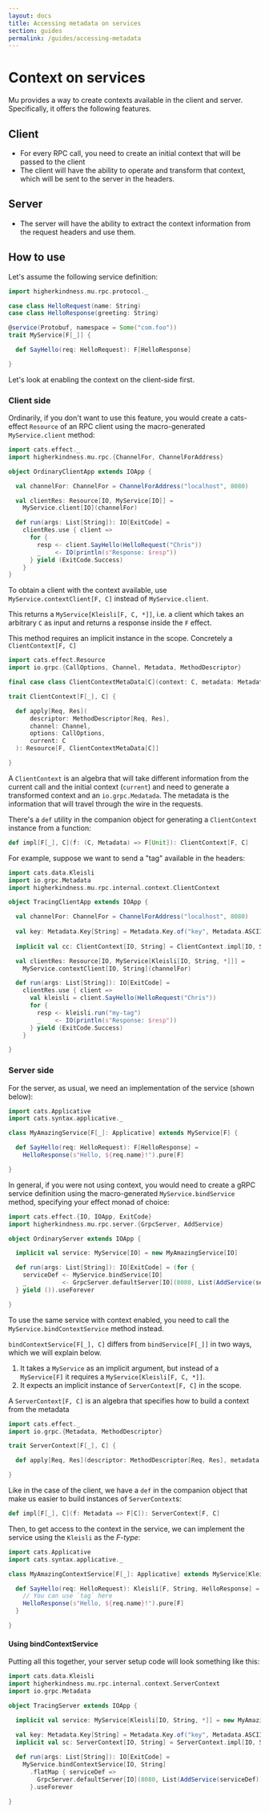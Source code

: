 ```yaml
---
layout: docs
title: Accessing metadata on services
section: guides
permalink: /guides/accessing-metadata
---
```


# Context on services

Mu provides a way to create contexts available in the client and server. Specifically, it offers the following features.

## Client

* For every RPC call, you need to create an initial context that will be passed to the client
* The client will have the ability to operate and transform that context, which will be sent to the server in the headers.

## Server

* The server will have the ability to extract the context information from the request headers and use them.

## How to use

Let's assume the following service definition:

```scala mdoc:silent
import higherkindness.mu.rpc.protocol._

case class HelloRequest(name: String)
case class HelloResponse(greeting: String)

@service(Protobuf, namespace = Some("com.foo"))
trait MyService[F[_]] {

  def SayHello(req: HelloRequest): F[HelloResponse]

}
```

Let's look at enabling the context on the client-side first.

### Client side

Ordinarily, if you don't want to use this feature, you would create a cats-effect
`Resource` of an RPC client using the macro-generated `MyService.client` method:

```scala mdoc:silent
import cats.effect._
import higherkindness.mu.rpc.{ChannelFor, ChannelForAddress}

object OrdinaryClientApp extends IOApp {

  val channelFor: ChannelFor = ChannelForAddress("localhost", 8080)

  val clientRes: Resource[IO, MyService[IO]] =
    MyService.client[IO](channelFor)

  def run(args: List[String]): IO[ExitCode] =
    clientRes.use { client =>
      for {
        resp <- client.SayHello(HelloRequest("Chris"))
        _    <- IO(println(s"Response: $resp"))
      } yield (ExitCode.Success)
    }
}
```

To obtain a client with the context available, use `MyService.contextClient[F, C]` instead of
`MyService.client`.

This returns a `MyService[Kleisli[F, C, *]]`, i.e. a client which takes
an arbitrary `C` as input and returns a response inside the `F` effect.

This method requires an implicit instance in the scope. Concretely a `ClientContext[F, C]`

```scala
import cats.effect.Resource
import io.grpc.{CallOptions, Channel, Metadata, MethodDescriptor}

final case class ClientContextMetaData[C](context: C, metadata: Metadata)

trait ClientContext[F[_], C] {

  def apply[Req, Res](
      descriptor: MethodDescriptor[Req, Res],
      channel: Channel,
      options: CallOptions,
      current: C
  ): Resource[F, ClientContextMetaData[C]]

}
```

A `ClientContext` is an algebra that will take different information from the current call and the initial context (`current`)
and need to generate a transformed context and an `io.grpc.Medatada`. The metadata is the information that will travel through
the wire in the requests.

There's a `def` utility in the companion object for generating a `ClientContext` instance from a function:

```scala
def impl[F[_], C](f: (C, Metadata) => F[Unit]): ClientContext[F, C]
```

For example, suppose we want to send a "tag" available in the headers:

```scala mdoc:silent
import cats.data.Kleisli
import io.grpc.Metadata
import higherkindness.mu.rpc.internal.context.ClientContext

object TracingClientApp extends IOApp {

  val channelFor: ChannelFor = ChannelForAddress("localhost", 8080)
  
  val key: Metadata.Key[String] = Metadata.Key.of("key", Metadata.ASCII_STRING_MARSHALLER)
  
  implicit val cc: ClientContext[IO, String] = ClientContext.impl[IO, String]((tag, md) => IO(md.put(key, tag)))

  val clientRes: Resource[IO, MyService[Kleisli[IO, String, *]]] =
    MyService.contextClient[IO, String](channelFor)

  def run(args: List[String]): IO[ExitCode] =
    clientRes.use { client =>
      val kleisli = client.SayHello(HelloRequest("Chris"))
      for {
        resp <- kleisli.run("my-tag")
        _    <- IO(println(s"Response: $resp"))
      } yield (ExitCode.Success)
    }

}
```

### Server side

For the server, as usual, we need an implementation of the service (shown below):

```scala mdoc:silent
import cats.Applicative
import cats.syntax.applicative._

class MyAmazingService[F[_]: Applicative] extends MyService[F] {

  def SayHello(req: HelloRequest): F[HelloResponse] =
    HelloResponse(s"Hello, ${req.name}!").pure[F]

}
```

In general, if you were not using context, you would need to create a gRPC service
definition using the macro-generated `MyService.bindService` method, specifying
your effect monad of choice:

```scala mdoc:silent
import cats.effect.{IO, IOApp, ExitCode}
import higherkindness.mu.rpc.server.{GrpcServer, AddService}

object OrdinaryServer extends IOApp {

  implicit val service: MyService[IO] = new MyAmazingService[IO]

  def run(args: List[String]): IO[ExitCode] = (for {
    serviceDef <- MyService.bindService[IO]
    _          <- GrpcServer.defaultServer[IO](8080, List(AddService(serviceDef)))
  } yield ()).useForever

}
```

To use the same service with context enabled, you need to call the
`MyService.bindContextService` method instead.

`bindContextService[F[_], C]` differs from `bindService[F[_]]` in two ways, which
we will explain below.

1. It takes a `MyService` as an implicit argument, but instead of a
   `MyService[F]` it requires a `MyService[Kleisli[F, C, *]]`.
2. It expects an implicit instance of `ServerContext[F, C]` in the scope.

A `ServerContext[F, C]` is an algebra that specifies how to build a context from the metadata

```scala
import cats.effect._
import io.grpc.{Metadata, MethodDescriptor}

trait ServerContext[F[_], C] {

  def apply[Req, Res](descriptor: MethodDescriptor[Req, Res], metadata: Metadata): Resource[F, C]

}
```

Like in the case of the client, we have a `def` in the companion object that make us easier to build instances of `ServerContext`s:

```scala
def impl[F[_], C](f: Metadata => F[C]): ServerContext[F, C]
```

Then, to get access to the context in the service, we can implement the service using the `Kleisli` as the *F-type*:

```scala mdoc:silent
import cats.Applicative
import cats.syntax.applicative._

class MyAmazingContextService[F[_]: Applicative] extends MyService[Kleisli[F, String, *]] {

  def SayHello(req: HelloRequest): Kleisli[F, String, HelloResponse] = Kleisli { tag =>
    // You can use `tag` here
    HelloResponse(s"Hello, ${req.name}!").pure[F]
  }

}
```

#### Using bindContextService

Putting all this together, your server setup code will look something like this:

```scala mdoc:silent
import cats.data.Kleisli
import higherkindness.mu.rpc.internal.context.ServerContext
import io.grpc.Metadata

object TracingServer extends IOApp {

  implicit val service: MyService[Kleisli[IO, String, *]] = new MyAmazingContextService[IO]
  
  val key: Metadata.Key[String] = Metadata.Key.of("key", Metadata.ASCII_STRING_MARSHALLER)
  implicit val sc: ServerContext[IO, String] = ServerContext.impl[IO, String](md => IO(md.get(key)))

  def run(args: List[String]): IO[ExitCode] =
    MyService.bindContextService[IO, String]
      .flatMap { serviceDef =>
        GrpcServer.defaultServer[IO](8080, List(AddService(serviceDef)))
      }.useForever

}
```
